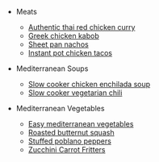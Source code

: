 - Meats
  - [Authentic thai red chicken curry](mediterranean/meat/authentic-thai-red-chicken-curry.md)  
  - [Greek chicken kabob](mediterranean/meat/greek-chicken-kabob.md)  
  - [Sheet pan nachos](mediterranean/meat/sheet-pan-nachos.md)
  - [Instant pot chicken tacos](mediterranean/meat/instant-pot-chicken-tacos.md)
  
- Mediterranean Soups

  - [Slow cooker chicken enchilada soup](mediterranean/soup/slow-cooker-chicken-enchilada-soup.md)  
  - [Slow cooker vegetarian chili](mediterranean/soup/slow-cooker-vegetarian-chili.md)  

- Mediterranean Vegetables

  - [Easy mediterranean vegetables](mediterranean/vegetables/easy-mediterranean-vegetables.md)
  - [Roasted butternut squash](mediterranean/vegetables/roasted-butternut-squash.md)  
  - [Stuffed poblano peppers](mediterranean/vegetables/stuffed-poblano-peppers.md)  
  - [Zucchini Carrot Fritters](mediterranean/vegetables/zucchini-carrot-fritters.md)
